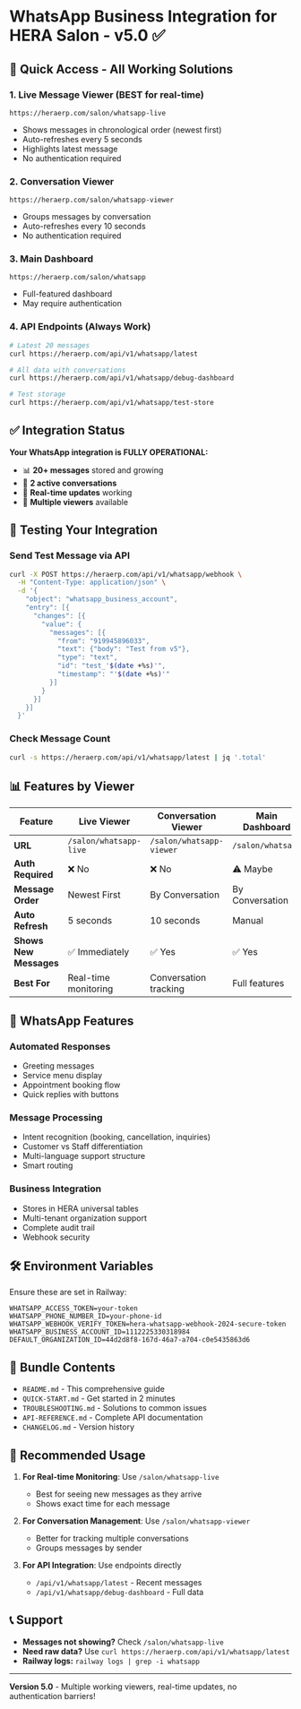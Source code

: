 # WhatsApp Business Integration for HERA Salon - v5.0 ✅

## 🎯 Quick Access - All Working Solutions

### 1. Live Message Viewer (BEST for real-time)
```
https://heraerp.com/salon/whatsapp-live
```
- Shows messages in chronological order (newest first)
- Auto-refreshes every 5 seconds
- Highlights latest message
- No authentication required

### 2. Conversation Viewer
```
https://heraerp.com/salon/whatsapp-viewer
```
- Groups messages by conversation
- Auto-refreshes every 10 seconds
- No authentication required

### 3. Main Dashboard
```
https://heraerp.com/salon/whatsapp
```
- Full-featured dashboard
- May require authentication

### 4. API Endpoints (Always Work)
```bash
# Latest 20 messages
curl https://heraerp.com/api/v1/whatsapp/latest

# All data with conversations
curl https://heraerp.com/api/v1/whatsapp/debug-dashboard

# Test storage
curl https://heraerp.com/api/v1/whatsapp/test-store
```

## ✅ Integration Status

**Your WhatsApp integration is FULLY OPERATIONAL:**
- 📊 **20+ messages** stored and growing
- 💬 **2 active conversations**
- 🔄 **Real-time updates** working
- 🚀 **Multiple viewers** available

## 🔧 Testing Your Integration

### Send Test Message via API
```bash
curl -X POST https://heraerp.com/api/v1/whatsapp/webhook \
  -H "Content-Type: application/json" \
  -d '{
    "object": "whatsapp_business_account",
    "entry": [{
      "changes": [{
        "value": {
          "messages": [{
            "from": "919945896033",
            "text": {"body": "Test from v5"},
            "type": "text",
            "id": "test_'$(date +%s)'",
            "timestamp": "'$(date +%s)'"
          }]
        }
      }]
    }]
  }'
```

### Check Message Count
```bash
curl -s https://heraerp.com/api/v1/whatsapp/latest | jq '.total'
```

## 📊 Features by Viewer

| Feature | Live Viewer | Conversation Viewer | Main Dashboard |
|---------|------------|-------------------|----------------|
| **URL** | `/salon/whatsapp-live` | `/salon/whatsapp-viewer` | `/salon/whatsapp` |
| **Auth Required** | ❌ No | ❌ No | ⚠️ Maybe |
| **Message Order** | Newest First | By Conversation | By Conversation |
| **Auto Refresh** | 5 seconds | 10 seconds | Manual |
| **Shows New Messages** | ✅ Immediately | ✅ Yes | ✅ Yes |
| **Best For** | Real-time monitoring | Conversation tracking | Full features |

## 🚀 WhatsApp Features

### Automated Responses
- Greeting messages
- Service menu display
- Appointment booking flow
- Quick replies with buttons

### Message Processing
- Intent recognition (booking, cancellation, inquiries)
- Customer vs Staff differentiation
- Multi-language support structure
- Smart routing

### Business Integration
- Stores in HERA universal tables
- Multi-tenant organization support
- Complete audit trail
- Webhook security

## 🛠️ Environment Variables

Ensure these are set in Railway:
```env
WHATSAPP_ACCESS_TOKEN=your-token
WHATSAPP_PHONE_NUMBER_ID=your-phone-id
WHATSAPP_WEBHOOK_VERIFY_TOKEN=hera-whatsapp-webhook-2024-secure-token
WHATSAPP_BUSINESS_ACCOUNT_ID=1112225330318984
DEFAULT_ORGANIZATION_ID=44d2d8f8-167d-46a7-a704-c0e5435863d6
```

## 📁 Bundle Contents

- `README.md` - This comprehensive guide
- `QUICK-START.md` - Get started in 2 minutes
- `TROUBLESHOOTING.md` - Solutions to common issues
- `API-REFERENCE.md` - Complete API documentation
- `CHANGELOG.md` - Version history

## 🎯 Recommended Usage

1. **For Real-time Monitoring**: Use `/salon/whatsapp-live`
   - Best for seeing new messages as they arrive
   - Shows exact time for each message

2. **For Conversation Management**: Use `/salon/whatsapp-viewer`
   - Better for tracking multiple conversations
   - Groups messages by sender

3. **For API Integration**: Use endpoints directly
   - `/api/v1/whatsapp/latest` - Recent messages
   - `/api/v1/whatsapp/debug-dashboard` - Full data

## 📞 Support

- **Messages not showing?** Check `/salon/whatsapp-live`
- **Need raw data?** Use `curl https://heraerp.com/api/v1/whatsapp/latest`
- **Railway logs:** `railway logs | grep -i whatsapp`

---

**Version 5.0** - Multiple working viewers, real-time updates, no authentication barriers!